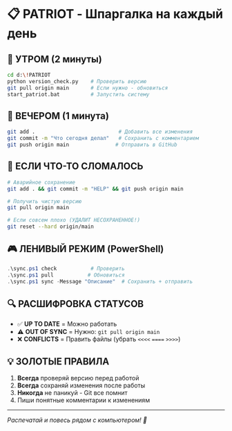 # 📋 PATRIOT - Шпаргалка на каждый день

## 🌅 **УТРОМ (2 минуты)**
```bash
cd d:\!PATRIOT
python version_check.py    # Проверить версию
git pull origin main       # Если нужно - обновиться  
start_patriot.bat          # Запустить систему
```

## 🌆 **ВЕЧЕРОМ (1 минута)**  
```bash
git add .                           # Добавить все изменения
git commit -m "Что сегодня делал"   # Сохранить с комментарием
git push origin main               # Отправить в GitHub
```

## 🚨 **ЕСЛИ ЧТО-ТО СЛОМАЛОСЬ**
```bash
# Аварийное сохранение
git add . && git commit -m "HELP" && git push origin main

# Получить чистую версию
git pull origin main

# Если совсем плохо (УДАЛИТ НЕСОХРАНЕННОЕ!)
git reset --hard origin/main
```

## 🎮 **ЛЕНИВЫЙ РЕЖИМ (PowerShell)**
```powershell
.\sync.ps1 check           # Проверить 
.\sync.ps1 pull           # Обновиться
.\sync.ps1 sync -Message "Описание"  # Сохранить + отправить
```

## 🔍 **РАСШИФРОВКА СТАТУСОВ**
- ✅ **UP TO DATE** = Можно работать
- ⚠️ **OUT OF SYNC** = Нужно: `git pull origin main`  
- ❌ **CONFLICTS** = Править файлы (убрать `<<<<` `====` `>>>>`)

## 💡 **ЗОЛОТЫЕ ПРАВИЛА**
1. **Всегда** проверяй версию перед работой
2. **Всегда** сохраняй изменения после работы  
3. **Никогда** не паникуй - Git все помнит
4. Пиши понятные комментарии к изменениям

---
*Распечатай и повесь рядом с компьютером! 📌*
